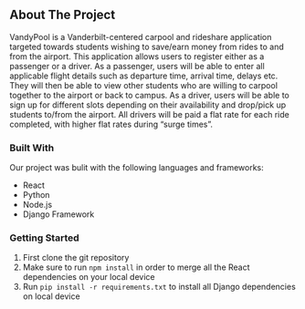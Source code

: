 <!-- ABOUT THE PROJECT -->
## About The Project

VandyPool is a Vanderbilt-centered carpool and rideshare application targeted towards students wishing to save/earn money from rides to and from the airport. This application allows users to register either as a passenger or a driver. As a passenger, users will be able to enter all applicable flight details such as departure time, arrival time, delays etc. They will then be able to view other students who are willing to carpool together to the airport or back to campus. As a driver, users will be able to sign up for different slots depending on their availability and drop/pick up students to/from the airport. All drivers will be paid a flat rate for each ride completed, with higher flat rates during “surge times”.  


### Built With

Our project was bulit with the following languages and frameworks:

* React
* Python
* Node.js
* Django Framework


### Getting Started

1. First clone the git repository
2. Make sure to run ```npm install``` in order to merge all the React dependencies on your local device
3. Run ```pip install -r requirements.txt``` to install all Django dependencies on local device
